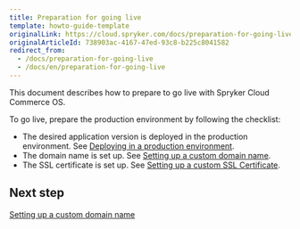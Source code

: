 ```yaml
---
title: Preparation for going live
template: howto-guide-template
originalLink: https://cloud.spryker.com/docs/preparation-for-going-live
originalArticleId: 738903ac-4167-47ed-93c8-b225c8041582
redirect_from:
  - /docs/preparation-for-going-live
  - /docs/en/preparation-for-going-live
---
```


This document describes how to prepare to go live with Spryker Cloud Commerce OS.

To go live, prepare the production environment by following the checklist:

* The desired application version is deployed in the production environment. See [Deploying in a production environment](/docs/cloud/dev/spryker-cloud-commerce-os/deploying-in-a-production-environment.html).
* The domain name is set up. See [Setting up a custom domain name](/docs/cloud/dev/spryker-cloud-commerce-os/setting-up-a-custom-domain-name/setting-up-a-custom-domain-name.html).
* The SSL certificate is set up. See [Setting up a custom SSL Certificate](/docs/cloud/dev/spryker-cloud-commerce-os/setting-up-a-custom-ssl-certificate.html).

## Next step

[Setting up a custom domain name](/docs/cloud/dev/spryker-cloud-commerce-os/setting-up-a-custom-domain-name/setting-up-a-custom-domain-name.html)
